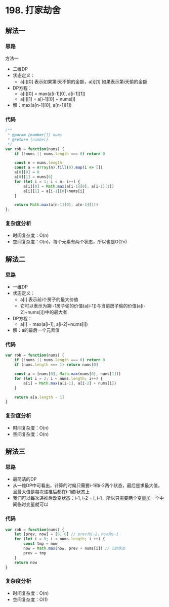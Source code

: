 # 198. 打家劫舍

## 解法一
### 思路
方法一
* 二维DP
* 状态定义：
    * a[i][0] 表示如果第i天不偷的金额，a[i][1] 如果表示第i天偷的金额
* DP方程：
    * a[i][0] = max(a[i-1][0], a[i-1][1])
    * a[i][1] = a[i-1][0] + nums[i]
* 解：max(a[n-1][0], a[n-1][1])

### 代码
```js
/**
 * @param {number[]} nums
 * @return {number}
 */
var rob = function(nums) {
    if (!nums || nums.length === 0) return 0

    const n = nums.length
    const a = Array(n).fill(0).map(i => [])
    a[0][0] = 0
    a[0][1] = nums[0]
    for (let i = 1; i < n; i++) {
        a[i][0] = Math.max(a[i-1][0], a[i-1][1])
        a[i][1] = a[i-1][0]+nums[i]
    }

    return Math.max(a[n-1][0], a[n-1][1])
};
```

### 复杂度分析
* 时间复杂度：O(n)
* 空间复杂度：O(n)，每个元素有两个状态，所以也是O(2n)

## 解法二
### 思路
* 一维DP
* 状态定义：
    * a[i] 表示前i个房子的最大价值
    * 它可以表示为第i-1房子偷的价值(a[i-1])与当前房子偷的价值(a[i-2]+nums[i])中的最大者
* DP方程：
    * a[i] = max(a[i-1], a[i-2]+nums[i])
* 解：a的最后一个元素值


### 代码
```js
var rob = function(nums) {
    if (!nums || nums.length === 0) return 0
    if (nums.length === 1) return nums[0]

    const a = [nums[0], Math.max(nums[0], nums[1])]
    for (let i = 2; i < nums.length; i++) {
        a[i] = Math.max(a[i-1], a[i-2] + nums[i])
    }

    return a[a.length - 1]
}
```

### 复杂度分析
* 时间复杂度：O(n)
* 空间复杂度：O(n)

## 解法三
### 思路
* 最简洁的DP
* 从一维DP中可看出，计算的时候只需要i-1和i-2两个状态，最后是求最大值，且最大值是每次递推后都在i-1或i状态上
* 我们可以每次递推后改变状态：i-1, i-2 = i, i-1，所以只需要两个变量加一个中间临时变量就可以

### 代码
```js
var rob = function(nums) {
    let [prev, now] = [0, 0] // prev为i-2，now为i-1
    for (let i = 0; i < nums.length; i ++) {
        const tmp = now
        now = Math.max(now, prev + nums[i]) // i的状态
        prev = tmp
    }
    return now
}
```

### 复杂度分析
* 时间复杂度：O(n)
* 空间复杂度：O(1)
